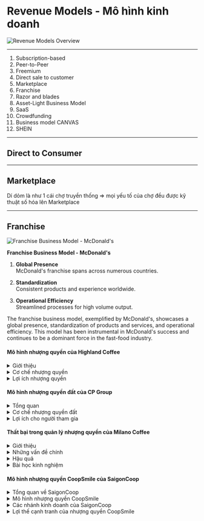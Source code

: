 # Revenue Models - Mô hình kinh doanh

![Revenue Models Overview](https://pplx-res.cloudinary.com/image/upload/v1750237236/user_uploads/72408308/39d47453-0925-48f9-8111-eb45f575eb9f/1000041879.jpg)

---

1. Subscription-based  
2. Peer-to-Peer  
3. Freemium  
4. Direct sale to customer  
5. Marketplace  
6. Franchise  
7. Razor and blades  
8. Asset-Light Business Model  
9. SaaS  
10. Crowdfunding  
11. Business model CANVAS  
12. SHEIN  

---

## Direct to Consumer

---

## Marketplace

Dí dỏm là như 1 cái chợ truyền thống ⇒ mọi yếu tố của chợ đều được kỹ thuật số hóa lên Marketplace

---

## Franchise

![Franchise Business Model - McDonald's](https://pplx-res.cloudinary.com/image/upload/v1750238482/user_uploads/72408308/d9354d32-4430-455b-9819-52fdb1681403/1000041880.jpg)

**Franchise Business Model - McDonald's**

1. **Global Presence**  
    McDonald's franchise spans across numerous countries.

2. **Standardization**  
    Consistent products and experience worldwide.

3. **Operational Efficiency**  
    Streamlined processes for high volume output.

The franchise business model, exemplified by McDonald's, showcases a global presence, standardization of products and services, and operational efficiency. This model has been instrumental in McDonald's success and continues to be a dominant force in the fast-food industry.

#### Mô hình nhượng quyền của Highland Coffee

<details>
<summary>Giới thiệu</summary>
Highland Coffee là chuỗi cà phê nổi tiếng của Việt Nam, được thành lập năm 1999 và đã phát triển thành một trong những thương hiệu cà phê hàng đầu tại Việt Nam thông qua mô hình nhượng quyền.
</details>

<details>
<summary>Cơ chế nhượng quyền</summary>
- **Đầu tư ban đầu**: Người nhận nhượng quyền cần đầu tư vốn cho địa điểm, trang thiết bị và phí nhượng quyền  
- **Tiêu chuẩn hóa**: Highland đảm bảo trải nghiệm thống nhất thông qua thiết kế, menu và quy trình chuẩn  
- **Hỗ trợ thương hiệu**: Được sử dụng thương hiệu Highland đã được khẳng định trên thị trường
</details>

<details>
<summary>Lợi ích nhượng quyền</summary>
- Được đào tạo quy trình vận hành chuẩn  
- Hỗ trợ marketing và quảng bá thương hiệu  
- Hệ thống cung ứng nguyên liệu đảm bảo chất lượng
</details>

#### Mô hình nhượng quyền đất của CP Group

<details>
<summary>Tổng quan</summary>
CP Group (Charoen Pokphand) là tập đoàn đa ngành lớn của Thái Lan, với mô hình nhượng quyền đất độc đáo trong lĩnh vực nông nghiệp và chăn nuôi.
</details>

<details>
<summary>Cơ chế nhượng quyền đất</summary>
- **Hợp tác đất đai**: CP cung cấp công nghệ và kỹ thuật, người nông dân đóng góp đất và sức lao động  
- **Hỗ trợ kỹ thuật**: Tập đoàn cung cấp giống, thức ăn và quy trình chăn nuôi tiêu chuẩn  
- **Cam kết thu mua**: CP bảo đảm thu mua sản phẩm đạt tiêu chuẩn với giá ổn định
</details>

<details>
<summary>Lợi ích cho người tham gia</summary>
- Giảm thiểu rủi ro thị trường cho nông dân  
- Tiếp cận công nghệ và quy trình hiện đại  
- Thu nhập ổn định và bền vững hơn so với canh tác truyền thống
</details>

#### Thất bại trong quản lý nhượng quyền của Milano Coffee

<details>
<summary>Giới thiệu</summary>
Milano Coffee từng là thương hiệu cà phê đầy tiềm năng tại thị trường Việt Nam, nhưng đã nhanh chóng sụp đổ do quản lý nhượng quyền yếu kém.
</details>

<details>
<summary>Những vấn đề chính</summary>
- **Thiếu kiểm soát chất lượng**: Không duy trì được tiêu chuẩn đồng nhất giữa các cửa hàng nhượng quyền  
- **Đào tạo không đầy đủ**: Chủ nhượng quyền không được trang bị đủ kỹ năng và kiến thức vận hành  
- **Mở rộng quá nhanh**: Cấp nhượng quyền thiếu chọn lọc để đạt mục tiêu tăng trưởng ngắn hạn
</details>

<details>
<summary>Hậu quả</summary>
- Trải nghiệm khách hàng không đồng nhất giữa các cửa hàng  
- Xung đột giữa công ty mẹ và các đơn vị nhượng quyền  
- Uy tín thương hiệu xuống cấp nhanh chóng  
- Đóng cửa hàng loạt cửa hàng, dẫn đến sự sụp đổ của toàn bộ thương hiệu
</details>

<details>
<summary>Bài học kinh nghiệm</summary>
- Cần xây dựng hệ thống kiểm soát chất lượng nghiêm ngặt  
- Đầu tư thỏa đáng vào đào tạo và hỗ trợ đối tác nhượng quyền  
- Tăng trưởng bền vững phải đặt trên nền tảng chất lượng
</details>

#### Mô hình nhượng quyền CoopSmile của SaigonCoop

<details>
<summary>Tổng quan về SaigonCoop</summary>
SaigonCoop (Liên hiệp Hợp tác xã Thương mại TP.HCM) là đơn vị bán lẻ hàng đầu Việt Nam, thành lập năm 1989 và phát triển thành hệ thống đa ngành với nhiều thương hiệu như Co.opmart, Co.opXtra, Co.op Food và mô hình nhượng quyền CoopSmile.
</details>

<details>
<summary>Mô hình nhượng quyền CoopSmile</summary>
- **Định vị thị trường**: Chuỗi cửa hàng tiện lợi phục vụ khu dân cư, tập trung vào mua sắm nhanh chóng và tiện lợi  
- **Quy mô**: Diện tích từ 40-100m², phù hợp với nhiều vị trí kinh doanh  
- **Hỗ trợ đối tác**: Đào tạo quy trình vận hành, hệ thống quản lý hàng hóa, và tiếp cận nguồn hàng chất lượng  
- **Chi phí**: Đầu tư ban đầu thấp hơn so với các mô hình bán lẻ lớn, phù hợp với nhà đầu tư vừa và nhỏ
</details>

<details>
<summary>Các nhánh kinh doanh của SaigonCoop</summary>
- **SaigonTourist**: Mảng du lịch và khách sạn, quản lý nhiều khách sạn và khu nghỉ dưỡng cao cấp  
- **Co.opmart**: Hệ thống siêu thị lớn, là thương hiệu chủ lực của SaigonCoop  
- **Co.opXtra**: Mô hình siêu thị lớn kết hợp trung tâm thương mại  
- **Co.op Food**: Chuỗi cửa hàng thực phẩm quy mô vừa  
- **Co.op Online**: Nền tảng thương mại điện tử của SaigonCoop
</details>

<details>
<summary>Lợi thế cạnh tranh của nhượng quyền CoopSmile</summary>
- Tận dụng được uy tín và hệ thống cung ứng của SaigonCoop  
- Mô hình kinh doanh đã được chuẩn hóa, giảm thiểu rủi ro cho nhà đầu tư  
- Hỗ trợ marketing và quảng bá thương hiệu toàn hệ thống  
- Chính sách giá cạnh tranh nhờ quy mô mua hàng lớn của tập đoàn
</details>